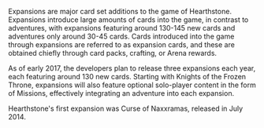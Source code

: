 Expansions are major card set additions to the game of Hearthstone. Expansions introduce large amounts of cards into the game, in contrast to adventures, with expansions featuring around 130-145 new cards and adventures only around 30-45 cards. Cards introduced into the game through expansions are referred to as expansion cards, and these are obtained chiefly through card packs, crafting, or Arena rewards.

As of early 2017, the developers plan to release three expansions each year, each featuring around 130 new cards. Starting with Knights of the Frozen Throne, expansions will also feature optional solo-player content in the form of Missions, effectively integrating an adventure into each expansion.

Hearthstone's first expansion was Curse of Naxxramas, released in July 2014. 